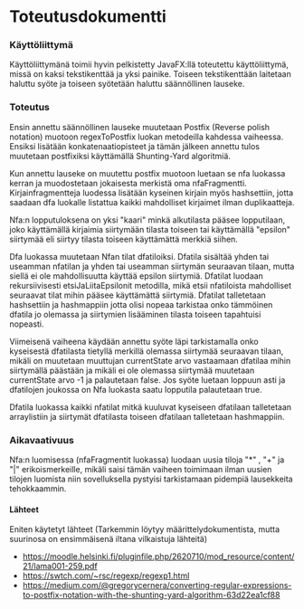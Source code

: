 # Toteutusdokumentti

### Käyttöliittymä

Käyttöliittymänä toimii hyvin pelkistetty JavaFX:llä toteutettu käyttöliittymä, missä on kaksi tekstikenttää ja yksi painike.
Toiseen tekstikenttään laitetaan haluttu syöte ja toiseen syötetään haluttu säännöllinen lauseke.

### Toteutus

Ensin annettu säännöllinen lauseke muutetaan Postfix (Reverse polish notation) muotoon regexToPostfix luokan metodeilla kahdessa vaiheessa.
Ensiksi lisätään konkatenaatiopisteet ja tämän jälkeen annettu tulos muutetaan postfixiksi käyttämällä Shunting-Yard algoritmiä.

Kun annettu lauseke on muutettu postfix muotoon luetaan se nfa luokassa kerran ja muodostetaan jokaisesta merkistä 
oma nfaFragmentti. Kirjainfragmentteja luodessa lisätään kyseinen kirjain myös hashsettiin, jotta saadaan dfa luokalle listattua
kaikki mahdolliset kirjaimet ilman duplikaatteja.

Nfa:n lopputuloksena on yksi "kaari" minkä alkutilasta pääsee lopputilaan, joko käyttämällä kirjaimia siirtymään tilasta toiseen tai
käyttämällä "epsilon" siirtymää eli siirtyy tilasta toiseen käyttämättä merkkiä siihen.

Dfa luokassa muutetaan Nfan tilat dfatiloiksi. Dfatila sisältää yhden tai useamman nfatilan ja yhden tai useamman siirtymän seuraavan
tilaan, mutta siellä ei ole mahdollisuutta käyttää epsilon siirtymiä. Dfatilat luodaan rekursiivisesti etsiJaLiitaEpsilonit metodilla, mikä
etsii nfatiloista mahdolliset seuraavat tilat mihin pääsee käyttämättä siirtymiä.
Dfatilat talletetaan hashsettiin ja hashmappiin jotta olisi nopeaa tarkistaa onko tämmöinen dfatila jo olemassa ja siirtymien lisääminen
tilasta toiseen tapahtuisi nopeasti.

Viimeisenä vaiheena käydään annettu syöte läpi tarkistamalla onko kyseisestä dfatilasta tietyllä merkillä olemassa siirtymää seuraavan tilaan,
mikäli on muutetaan muuttujan currentState arvo vastaamaan dfatilaa mihin siirtymällä päästään ja mikäli ei ole olemassa siirtymää
muutetaan currentState arvo -1 ja palautetaan false. Jos syöte luetaan loppuun asti ja dfatilojen joukossa on Nfa luokasta saatu lopputila
palautetaan true.

Dfatila luokassa kaikki nfatilat mitkä kuuluvat kyseiseen dfatilaan talletetaan arraylistiin ja siirtymät dfatilasta toiseen dfatilaan 
talletetaan hashmappiin.

### Aikavaativuus

Nfa:n luomisessa (nfaFragmentit luokassa) luodaan uusia tiloja "*" , "+" ja "|" erikoismerkeille, 
mikäli saisi tämän vaiheen toimimaan ilman uusien tilojen luomista niin sovelluksella pystyisi tarkistamaan pidempiä lausekkeita tehokkaammin.

#### Lähteet

Eniten käytetyt lähteet (Tarkemmin löytyy määrittelydokumentista, mutta suurinosa on ensimmäisenä iltana vilkaistuja lähteitä)

* https://moodle.helsinki.fi/pluginfile.php/2620710/mod_resource/content/21/lama001-259.pdf
* https://swtch.com/~rsc/regexp/regexp1.html
* https://medium.com/@gregorycernera/converting-regular-expressions-to-postfix-notation-with-the-shunting-yard-algorithm-63d22ea1cf88




 

